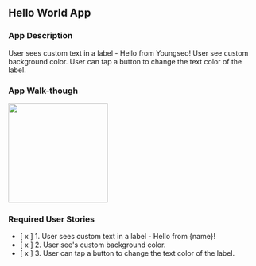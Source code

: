 ## Hello World App

### App Description
User sees custom text in a label - Hello from Youngseo!
User see custom background color.
User can tap a button to change the text color of the label.

### App Walk-though

<img src="https://imgur.com/a/tPzQCSc" width=200><br>


### Required User Stories
- [ x ] 1. User sees custom text in a label - Hello from {name}!
- [ x ] 2. User see's custom background color.
- [ x ] 3. User can tap a button to change the text color of the label.
